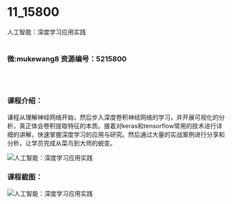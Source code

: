 # 11_15800
人工智能：深度学习应用实践
<br/></br>
<h3>微:mukewang8 资源编号：5215800</h3>
<br/></br>
<h3>课程介绍：</h3>
<p>课程从理解神经网络开始，然后步入深度卷积神经网络的学习，并开展可视化的分析，真正体会卷积提取特征的本质。接着对keras和tensorflow常用的技术进行详细的讲解，快速掌握深度学习的应用与研究。然后通过大量的实战案例进行分享和分析，让学员完成从菜鸟到大师的蜕变。</p>
<p><img src="https://www.ko996.com/wp-content/uploads/img/2020/10/2-68-300x180.png" alt="人工智能：深度学习应用实践"></p>
<div class="info-desc">
<h3>课程截图：</h3>
<p><img src="https://www.ko996.com/wp-content/uploads/img/2020/10/1-73.png" alt="人工智能：深度学习应用实践"></p>


			
</div>

